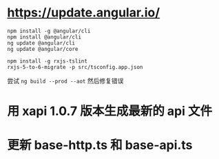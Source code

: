 # https://update.angular.io/

```
npm install -g @angular/cli
npm install @angular/cli
ng update @angular/cli
ng update @angular/core

npm install -g rxjs-tslint
rxjs-5-to-6-migrate -p src/tsconfig.app.json
```

尝试 `ng build --prod --aot` 然后修复错误

# 用 xapi 1.0.7 版本生成最新的 api 文件

# 更新 base-http.ts 和 base-api.ts
